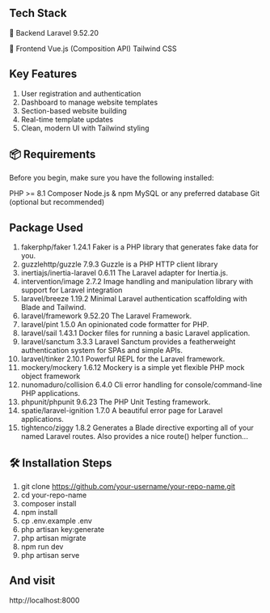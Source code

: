 
## Tech Stack

🔧 Backend
Laravel 9.52.20

🎨 Frontend
Vue.js (Composition API)
Tailwind CSS

## Key Features

1. User registration and authentication
2. Dashboard to manage website templates
3. Section-based website building
4. Real-time template updates
5. Clean, modern UI with Tailwind styling

## 📦 Requirements

Before you begin, make sure you have the following installed:

PHP >= 8.1
Composer
Node.js & npm
MySQL or any preferred database
Git (optional but recommended)

## Package Used

1. fakerphp/faker            1.24.1  Faker is a PHP library that generates fake data for you.
2. guzzlehttp/guzzle         7.9.3   Guzzle is a PHP HTTP client library
3. inertiajs/inertia-laravel 0.6.11  The Laravel adapter for Inertia.js.
4. intervention/image        2.7.2   Image handling and manipulation library with support for Laravel integration
5. laravel/breeze            1.19.2  Minimal Laravel authentication scaffolding with Blade and Tailwind.
6. laravel/framework         9.52.20 The Laravel Framework.
7. laravel/pint              1.5.0   An opinionated code formatter for PHP.
8. laravel/sail              1.43.1  Docker files for running a basic Laravel application.
9. laravel/sanctum           3.3.3   Laravel Sanctum provides a featherweight authentication system for SPAs and simple APIs.
10. laravel/tinker            2.10.1  Powerful REPL for the Laravel framework.
11. mockery/mockery           1.6.12  Mockery is a simple yet flexible PHP mock object framework
12. nunomaduro/collision      6.4.0   Cli error handling for console/command-line PHP applications.
13. phpunit/phpunit           9.6.23  The PHP Unit Testing framework.
14. spatie/laravel-ignition   1.7.0   A beautiful error page for Laravel applications.
15. tightenco/ziggy           1.8.2   Generates a Blade directive exporting all of your named Laravel routes. Also provides a nice route() helper function...

## 🛠️ Installation Steps

1. git clone https://github.com/your-username/your-repo-name.git
2. cd your-repo-name
3. composer install
4. npm install
5. cp .env.example .env
6. php artisan key:generate
7. php artisan migrate
8. npm run dev
9. php artisan serve

## And visit

http://localhost:8000